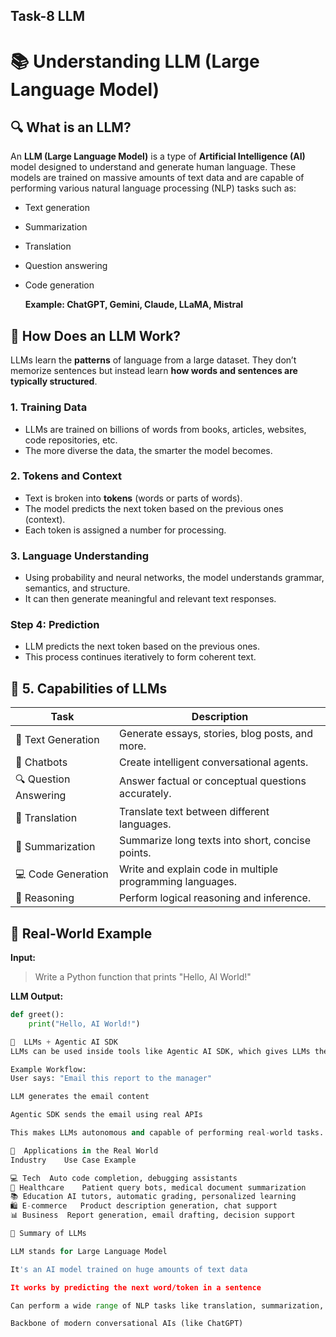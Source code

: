 ## Task-8 LLM

# 📚 Understanding LLM (Large Language Model)

## 🔍 What is an LLM?

An **LLM (Large Language Model)** is a type of **Artificial Intelligence (AI)** model designed to understand and generate human language. These models are trained on massive amounts of text data and are capable of performing various natural language processing (NLP) tasks such as:

- Text generation
- Summarization
- Translation
- Question answering
- Code generation

  **Example: ChatGPT, Gemini, Claude, LLaMA, Mistral**

## 🧠 How Does an LLM Work?

LLMs learn the **patterns** of language from a large dataset. They don’t memorize sentences but instead learn **how words and sentences are typically structured**.

### 1. **Training Data**
- LLMs are trained on billions of words from books, articles, websites, code repositories, etc.
- The more diverse the data, the smarter the model becomes.

### 2. **Tokens and Context**
- Text is broken into **tokens** (words or parts of words).
- The model predicts the next token based on the previous ones (context).
-  Each token is assigned a number for processing.

### 3. **Language Understanding**
- Using probability and neural networks, the model understands grammar, semantics, and structure.
- It can then generate meaningful and relevant text responses.

### Step 4: **Prediction**
- LLM predicts the next token based on the previous ones.
- This process continues iteratively to form coherent text.

## 🧠 5. Capabilities of LLMs

| Task                | Description                                                                 |
|---------------------|-----------------------------------------------------------------------------|
| 📝 Text Generation  | Generate essays, stories, blog posts, and more.                             |
| 💬 Chatbots         | Create intelligent conversational agents.                                   |
| 🔍 Question Answering | Answer factual or conceptual questions accurately.                         |
| 🔁 Translation       | Translate text between different languages.                                 |
| 🧾 Summarization     | Summarize long texts into short, concise points.                           |
| 💻 Code Generation   | Write and explain code in multiple programming languages.                   |
| 🧪 Reasoning         | Perform logical reasoning and inference. 

## 🔄 Real-World Example

**Input:**
> Write a Python function that prints "Hello, AI World!"

**LLM Output:**
```python
def greet():
    print("Hello, AI World!")

🔗  LLMs + Agentic AI SDK
LLMs can be used inside tools like Agentic AI SDK, which gives LLMs the power to perform actions, not just generate text.

Example Workflow:
User says: "Email this report to the manager"

LLM generates the email content

Agentic SDK sends the email using real APIs

This makes LLMs autonomous and capable of performing real-world tasks.

💼  Applications in the Real World
Industry	Use Case Example

💻 Tech	Auto code completion, debugging assistants
🏥 Healthcare	Patient query bots, medical document summarization
📚 Education	AI tutors, automatic grading, personalized learning
🛍️ E-commerce	Product description generation, chat support
📊 Business	Report generation, email drafting, decision support

📌 Summary of LLMs

LLM stands for Large Language Model

It's an AI model trained on huge amounts of text data

It works by predicting the next word/token in a sentence

Can perform a wide range of NLP tasks like translation, summarization, and coding

Backbone of modern conversational AIs (like ChatGPT)
